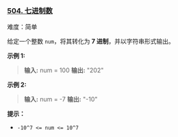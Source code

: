 ### [504\. 七进制数](https://leetcode.cn/problems/base-7/)

难度：简单

给定一个整数 `num`，将其转化为 **7 进制**，并以字符串形式输出。

**示例 1:**

> **输入:** num = 100
> **输出:** "202"

**示例 2:**

> **输入:** num = -7
> **输出:** "-10"

**提示：**

- `-10^7 <= num <= 10^7`
